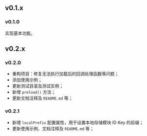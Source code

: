 ## v0.1.x

### v0.1.0

实现基本功能。

## v0.2.x

### v0.2.0

- 重构项目：修复无法执行加载后的回调处理函数等问题；
- 添加使用示例；
- 更新测试目录及测试实例；
- 新增 `preload()` 方法；
- 更新文档注释及 `README.md` 等；

### v0.2.1

- 新增 `localPrefix` 配置属性，用于设置本地存储模块 ID Key 的前缀；
- 更新使用示例、文档注释及 `README.md` 等；